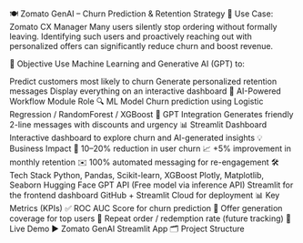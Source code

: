 🍽️ Zomato GenAI – Churn Prediction & Retention Strategy
👤 Use Case: Zomato CX Manager
Many users silently stop ordering without formally leaving. Identifying such users and proactively reaching out with personalized offers can significantly reduce churn and boost revenue.

🎯 Objective
Use Machine Learning and Generative AI (GPT) to:

Predict customers most likely to churn
Generate personalized retention messages
Display everything on an interactive dashboard
🧠 AI-Powered Workflow
Module	Role
🔍 ML Model	Churn prediction using Logistic Regression / RandomForest / XGBoost
🤖 GPT Integration	Generates friendly 2-line messages with discounts and urgency
📊 Streamlit Dashboard	Interactive dashboard to explore churn and AI-generated insights
💡 Business Impact
🔻 10–20% reduction in user churn
📈 +5% improvement in monthly retention
✉️ 100% automated messaging for re-engagement
🛠️ Tech Stack
Python, Pandas, Scikit-learn, XGBoost
Plotly, Matplotlib, Seaborn
Hugging Face GPT API (Free model via inference API)
Streamlit for the frontend dashboard
GitHub + Streamlit Cloud for deployment
📊 Key Metrics (KPIs)
✅ ROC AUC Score for churn prediction
📩 Offer generation coverage for top users
🔁 Repeat order / redemption rate (future tracking)
🚀 Live Demo
▶️ Zomato GenAI Streamlit App
🗂️ Project Structure
